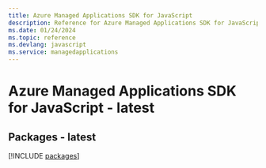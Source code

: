 ```yaml
---
title: Azure Managed Applications SDK for JavaScript
description: Reference for Azure Managed Applications SDK for JavaScript
ms.date: 01/24/2024
ms.topic: reference
ms.devlang: javascript
ms.service: managedapplications
---
```

# Azure Managed Applications SDK for JavaScript - latest
## Packages - latest
[!INCLUDE [packages](managed-applications-index.md)]